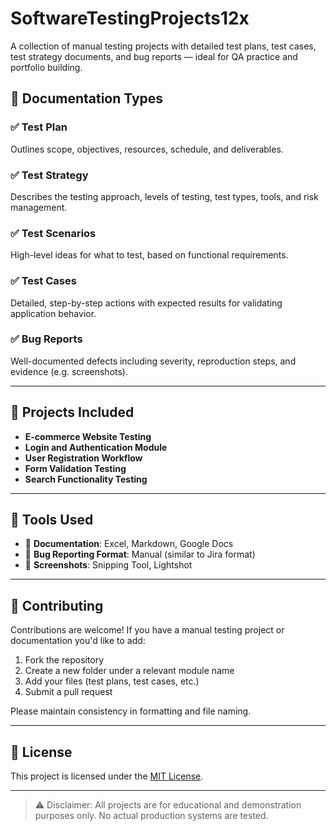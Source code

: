 # SoftwareTestingProjects12x
A collection of manual testing projects with detailed test plans, test cases, test strategy documents, and bug reports — ideal for QA practice and portfolio building.

## 📄 Documentation Types

### ✅ Test Plan
Outlines scope, objectives, resources, schedule, and deliverables.

### ✅ Test Strategy
Describes the testing approach, levels of testing, test types, tools, and risk management.

### ✅ Test Scenarios
High-level ideas for what to test, based on functional requirements.

### ✅ Test Cases
Detailed, step-by-step actions with expected results for validating application behavior.

### ✅ Bug Reports
Well-documented defects including severity, reproduction steps, and evidence (e.g. screenshots).

---

## 🧪 Projects Included

- **E-commerce Website Testing**
- **Login and Authentication Module**
- **User Registration Workflow**
- **Form Validation Testing**
- **Search Functionality Testing**

---

## 🧰 Tools Used

- 📄 **Documentation**: Excel, Markdown, Google Docs  
- 🐞 **Bug Reporting Format**: Manual (similar to Jira format)  
- 📸 **Screenshots**: Snipping Tool, Lightshot

---

## 🤝 Contributing

Contributions are welcome! If you have a manual testing project or documentation you'd like to add:

1. Fork the repository
2. Create a new folder under a relevant module name
3. Add your files (test plans, test cases, etc.)
4. Submit a pull request

Please maintain consistency in formatting and file naming.

---

## 📜 License

This project is licensed under the [MIT License](LICENSE).

---

> ⚠️ Disclaimer: All projects are for educational and demonstration purposes only. No actual production systems are tested.
